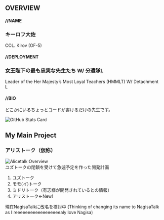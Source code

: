 ## OVERVIEW
#### //NAME
### キーロフ大佐 
COL. Kirov (OF-5)
#### //DEPLOYMENT
### 女王陛下の最も忠実な先生たち W/ 分遣隊L
Leader of the Her Majesty’s Most Loyal Teachers (HMMLT) W/ Detachment L
#### //BIO
どこかにいるちょっとコードが書けるだけの先生です。

![GitHub Stats Card](https://github-readme-stats.vercel.app/api?username=Hankyu2000)

## My Main Project
### アリストーク（仮称）
![Alicetalk Overview](https://github-readme-stats.vercel.app/api/pin/?username=hankyu2000&repo=alicetalk)  
ユズトークの閉鎖を受けて急遽予定を作った開発計画
1. ユズトーク
1. モモ(イ)トーク
1. ミドリトーク（有志様が開発されているとの情報）
1. アリストーク<-New!

現在NagisaTalkに改名を検討中
(Thinking of changing its name to NagisaTalk as I reeeeeeeeeeeeeeeeeealy love Nagisa) 

<!--
**Hankyu2000/Hankyu2000** is a ✨ _special_ ✨ repository because its `README.md` (this file) appears on your GitHub profile.

Here are some ideas to get you started:

- 🔭 I’m currently working on ...
- 🌱 I’m currently learning ...
- 👯 I’m looking to collaborate on ...
- 🤔 I’m looking for help with ...
- 💬 Ask me about ...
- 📫 How to reach me: ...
- 😄 Pronouns: ...
- ⚡ Fun fact: ...
-->
